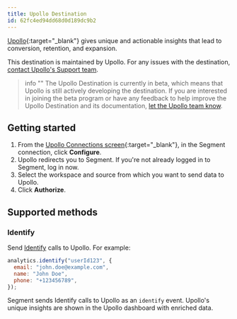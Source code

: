 ```yaml
---
title: Upollo Destination
id: 62fc4ed94dd68d0d189dc9b2
---
```


[Upollo](https://upollo.ai?utm_source=segmentio&utm_medium=docs&utm_campaign=partners){:target="_blank"} gives unique and actionable insights that lead to conversion, retention, and expansion.

This destination is maintained by Upollo. For any issues with the destination, [contact Upollo's Support team](mailto:support@upollo.ai).

> info ""
> The Upollo Destination is currently in beta, which means that Upollo is still actively developing the destination. If you are interested in joining the beta program or have any feedback to help improve the Upollo Destination and its documentation, [let the Upollo team know](mailto:support@upollo.ai).


## Getting started

1. From the [Upollo Connections screen](https://app.upollo.ai/settings/connections){:target="_blank"}, in the Segment connection, click **Configure**.
2. Upollo redirects you to Segment. If you're not already logged in to Segment, log in now. 
3. Select the workspace and source from which you want to send data to Upollo.
4. Click **Authorize**. 

## Supported methods

### Identify

Send [Identify](/docs/connections/spec/identify) calls to Upollo. For example:

```js
analytics.identify("userId123", {
  email: "john.doe@example.com",
  name: "John Doe",
  phone: "+123456789",
});
```

Segment sends Identify calls to Upollo as an `identify` event. Upollo's unique insights are shown in the Upollo dashboard with enriched data.
